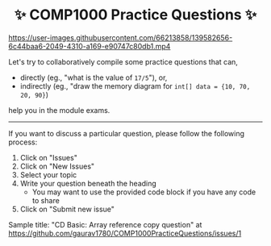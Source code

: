 <h1 align="center"> ✨ COMP1000 Practice Questions ✨</h1>

https://user-images.githubusercontent.com/66213858/139582656-6c44baa6-2049-4310-a169-e90747c80db1.mp4


Let's try to collaboratively compile some practice questions that can,
- directly (eg., "what is the value of `17/5`"), or, 
- indirectly (eg., "draw the memory diagram for `int[] data = {10, 70, 20, 90}`) 

help you in the module exams.

---

If you want to discuss a particular question, please follow the following process:

1. Click on "Issues"
2. Click on "New Issues"
3. Select your topic
4. Write your question beneath the heading
    - You may want to use the provided code block if you have any code to share
4. Click on "Submit new issue"

Sample title: "CD Basic: Array reference copy question" at https://github.com/gaurav1780/COMP1000PracticeQuestions/issues/1
